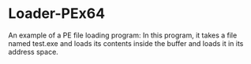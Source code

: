 # Loader-PEx64
An example of a PE file loading program: In this program, it takes a file named test.exe and loads its contents inside the buffer and loads it in its address space.
